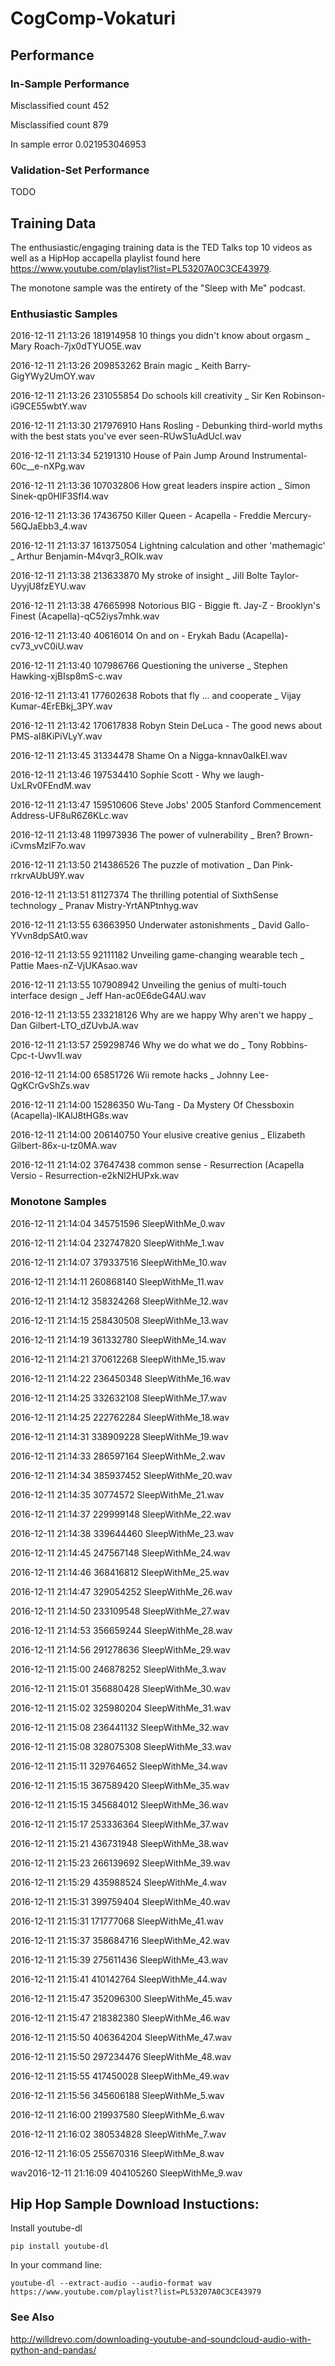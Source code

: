 # CogComp-Vokaturi

## Performance

### In-Sample Performance

Misclassified count 452

Misclassified count 879

In sample error 0.021953046953

### Validation-Set Performance

TODO

## Training Data

The enthusiastic/engaging training data is the TED Talks top 10 videos as well as a HipHop accapella
playlist found here <https://www.youtube.com/playlist?list=PL53207A0C3CE43979>.

The monotone sample was the entirety of the "Sleep with Me" podcast.

### Enthusiastic Samples

2016-12-11 21:13:26  181914958 10 things you didn't know about orgasm _ Mary Roach-7jx0dTYUO5E.wav

2016-12-11 21:13:26  209853262 Brain magic _ Keith Barry-GigYWy2UmOY.wav

2016-12-11 21:13:26  231055854 Do schools kill creativity _ Sir Ken Robinson-iG9CE55wbtY.wav

2016-12-11 21:13:30  217976910 Hans Rosling - Debunking third-world myths with the best stats you've ever seen-RUwS1uAdUcI.wav

2016-12-11 21:13:34   52191310 House of Pain   Jump Around Instrumental-60c__e-nXPg.wav

2016-12-11 21:13:36  107032806 How great leaders inspire action _ Simon Sinek-qp0HIF3SfI4.wav

2016-12-11 21:13:36   17436750 Killer Queen - Acapella - Freddie Mercury-56QJaEbb3_4.wav

2016-12-11 21:13:37  161375054 Lightning calculation and other 'mathemagic' _ Arthur Benjamin-M4vqr3_ROIk.wav

2016-12-11 21:13:38  213633870 My stroke of insight _ Jill Bolte Taylor-UyyjU8fzEYU.wav

2016-12-11 21:13:38   47665998 Notorious BIG - Biggie ft. Jay-Z -  Brooklyn's Finest (Acapella)-qC52iys7mhk.wav

2016-12-11 21:13:40   40616014 On and on - Erykah Badu (Acapella)-cv73_vvC0iU.wav

2016-12-11 21:13:40  107986766 Questioning the universe _ Stephen Hawking-xjBIsp8mS-c.wav

2016-12-11 21:13:41  177602638 Robots that fly ... and cooperate _ Vijay Kumar-4ErEBkj_3PY.wav

2016-12-11 21:13:42  170617838 Robyn Stein DeLuca - The good news about PMS-aI8KiPiVLyY.wav

2016-12-11 21:13:45   31334478 Shame On a Nigga-knnav0aIkEI.wav

2016-12-11 21:13:46  197534410 Sophie Scott - Why we laugh-UxLRv0FEndM.wav

2016-12-11 21:13:47  159510606 Steve Jobs' 2005 Stanford Commencement Address-UF8uR6Z6KLc.wav

2016-12-11 21:13:48  119973936 The power of vulnerability _ Bren? Brown-iCvmsMzlF7o.wav

2016-12-11 21:13:50  214386526 The puzzle of motivation _ Dan Pink-rrkrvAUbU9Y.wav

2016-12-11 21:13:51   81127374 The thrilling potential of SixthSense technology _ Pranav Mistry-YrtANPtnhyg.wav

2016-12-11 21:13:55   63663950 Underwater astonishments _ David Gallo-YVvn8dpSAt0.wav

2016-12-11 21:13:55   92111182 Unveiling game-changing wearable tech _ Pattie Maes-nZ-VjUKAsao.wav

2016-12-11 21:13:55  107908942 Unveiling the genius of multi-touch interface design _ Jeff Han-ac0E6deG4AU.wav

2016-12-11 21:13:55  233218126 Why are we happy Why aren't we happy _ Dan Gilbert-LTO_dZUvbJA.wav

2016-12-11 21:13:57  259298746 Why we do what we do _ Tony Robbins-Cpc-t-Uwv1I.wav

2016-12-11 21:14:00   65851726 Wii remote hacks _ Johnny Lee-QgKCrGvShZs.wav

2016-12-11 21:14:00   15286350 Wu-Tang - Da Mystery Of Chessboxin (Acapella)-lKAlJ8tHG8s.wav

2016-12-11 21:14:00  206140750 Your elusive creative genius _ Elizabeth Gilbert-86x-u-tz0MA.wav

2016-12-11 21:14:02   37647438 common sense - Resurrection (Acapella Versio - Resurrection-e2kNl2HUPxk.wav

### Monotone Samples

2016-12-11 21:14:04  345751596 SleepWithMe_0.wav

2016-12-11 21:14:04  232747820 SleepWithMe_1.wav

2016-12-11 21:14:07  379337516 SleepWithMe_10.wav

2016-12-11 21:14:11  260868140 SleepWithMe_11.wav

2016-12-11 21:14:12  358324268 SleepWithMe_12.wav

2016-12-11 21:14:15  258430508 SleepWithMe_13.wav

2016-12-11 21:14:19  361332780 SleepWithMe_14.wav

2016-12-11 21:14:21  370612268 SleepWithMe_15.wav

2016-12-11 21:14:22  236450348 SleepWithMe_16.wav

2016-12-11 21:14:25  332632108 SleepWithMe_17.wav

2016-12-11 21:14:25  222762284 SleepWithMe_18.wav

2016-12-11 21:14:31  338909228 SleepWithMe_19.wav

2016-12-11 21:14:33  286597164 SleepWithMe_2.wav

2016-12-11 21:14:34  385937452 SleepWithMe_20.wav

2016-12-11 21:14:35   30774572 SleepWithMe_21.wav

2016-12-11 21:14:37  229999148 SleepWithMe_22.wav

2016-12-11 21:14:38  339644460 SleepWithMe_23.wav

2016-12-11 21:14:45  247567148 SleepWithMe_24.wav

2016-12-11 21:14:46  368416812 SleepWithMe_25.wav

2016-12-11 21:14:47  329054252 SleepWithMe_26.wav

2016-12-11 21:14:50  233109548 SleepWithMe_27.wav

2016-12-11 21:14:53  356659244 SleepWithMe_28.wav

2016-12-11 21:14:56  291278636 SleepWithMe_29.wav

2016-12-11 21:15:00  246878252 SleepWithMe_3.wav

2016-12-11 21:15:01  356880428 SleepWithMe_30.wav

2016-12-11 21:15:02  325980204 SleepWithMe_31.wav

2016-12-11 21:15:08  236441132 SleepWithMe_32.wav

2016-12-11 21:15:08  328075308 SleepWithMe_33.wav

2016-12-11 21:15:11  329764652 SleepWithMe_34.wav

2016-12-11 21:15:15  367589420 SleepWithMe_35.wav

2016-12-11 21:15:15  345684012 SleepWithMe_36.wav

2016-12-11 21:15:17  253336364 SleepWithMe_37.wav

2016-12-11 21:15:21  436731948 SleepWithMe_38.wav

2016-12-11 21:15:23  266139692 SleepWithMe_39.wav

2016-12-11 21:15:29  435988524 SleepWithMe_4.wav

2016-12-11 21:15:31  399759404 SleepWithMe_40.wav

2016-12-11 21:15:31  171777068 SleepWithMe_41.wav

2016-12-11 21:15:37  358684716 SleepWithMe_42.wav

2016-12-11 21:15:39  275611436 SleepWithMe_43.wav

2016-12-11 21:15:41  410142764 SleepWithMe_44.wav

2016-12-11 21:15:47  352096300 SleepWithMe_45.wav

2016-12-11 21:15:47  218382380 SleepWithMe_46.wav

2016-12-11 21:15:50  406364204 SleepWithMe_47.wav

2016-12-11 21:15:50  297234476 SleepWithMe_48.wav

2016-12-11 21:15:55  417450028 SleepWithMe_49.wav

2016-12-11 21:15:56  345606188 SleepWithMe_5.wav

2016-12-11 21:16:00  219937580 SleepWithMe_6.wav

2016-12-11 21:16:02  380534828 SleepWithMe_7.wav

2016-12-11 21:16:05  255670316 SleepWithMe_8.wav

wav2016-12-11 21:16:09  404105260 SleepWithMe_9.wav

## Hip Hop Sample Download Instuctions:

Install youtube-dl

```pip install youtube-dl```

In your command line:

```youtube-dl --extract-audio --audio-format wav https://www.youtube.com/playlist?list=PL53207A0C3CE43979```

### See Also

<http://willdrevo.com/downloading-youtube-and-soundcloud-audio-with-python-and-pandas/>

